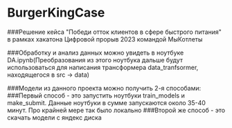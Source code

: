 # BurgerKingCase
###Решение кейса "Победи отток клиентов в сфере быстрого питания" в рамках хакатона Цифровой прорыв 2023 командой МыКотлеты


###Обработку и анализ данных можно увидеть в ноутбуке DA.ipynb(Преобразования из этого ноутбука дальше будут использоваться для написания трансформера data_tranfsormer, находящегося в src -> data)

###Модели из данного проекта можно получить 2-я способами:
###Первый способ - это запустить ноутбуки train_models и make_submit. Данные ноутбуки в сумме запускаются около 35-40 минут. Про крайней мере так было локально
###Второй же способ - это скачать модели с яндекс диска

 
